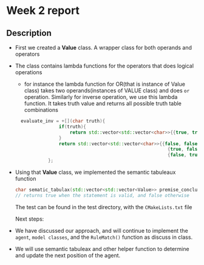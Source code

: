 # Week 2 report 

## Description

- First we created a  __Value__ class. A wrapper class for both operands and operators 
- The class contains lambda functions for the operators that does logical operations
  - for instance the lambda function for OR(that is instance of Value class) takes two operands(instances of VALUE class) 
  and does `or` operation.
  Similarly for inverse operation, we use this lambda function. It takes truth value and returns all possible truth table combinations
  ``` c++
    evaluate_inv = +[](char truth){
                  if(truth){
                      return std::vector<std::vector<char>>{{true, true}};
                  }
                  return std::vector<std::vector<char>>{{false, false},
                                                          {true, false},
                                                          {false, true}};
              }; 
  
  ```
  
- Using that __Value__ class, we implemented the semantic tabuleaux function
  ```c++
  char sematic_tabulax(std::vector<std::vector<Value>> premise_conclusion);
  // returns true when the statement is valid, and false otherwise
  ```
  
  The test can be found in the test directory, with the `CMakeLists.txt` file
  
  Next steps:

- We have discussed our approach, and will continue to implement the `agent`,  `model classes`, and the `RuleMatch()` function as discuss in class.
- We will use semantic tabuleax and other helper function to determine and update the next position of the agent. 
